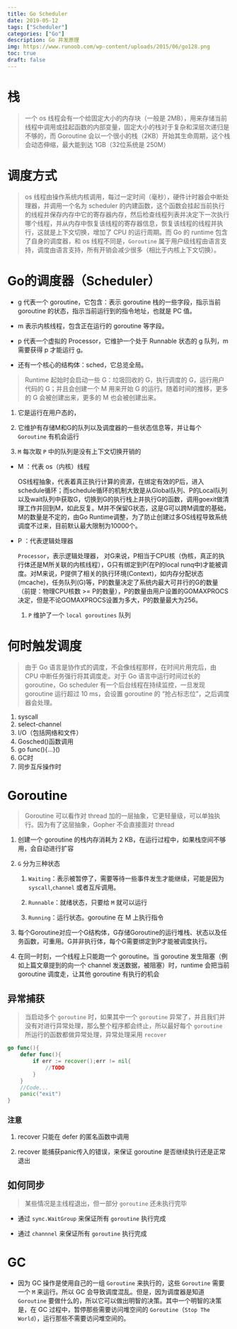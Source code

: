 ```yaml
---
title: Go Scheduler
date: 2019-05-12
tags: ["Scheduler"]
categories: ["Go"]
description: Go 并发原理
img: https://www.runoob.com/wp-content/uploads/2015/06/go128.png
toc: true
draft: false
---
```


# 栈

> 一个 os 线程会有一个给固定大小的内存块（一般是 2MB），用来存储当前线程中调用或挂起函数的内部变量，固定大小的栈对于复杂和深层次递归是不够的，而 Goroutine 会以一个很小的栈（2KB）开始其生命周期，这个栈会动态伸缩，最大能到达 1GB（32位系统是 250M）


# 调度方式

> os 线程由操作系统内核调用，每过一定时间（毫秒），硬件计时器会中断处理器，并调用一个名为 scheduler 的内建函数，这个函数会挂起当前执行的线程并保存内存中它的寄存器内存，然后检查线程列表并决定下一次执行哪个线程，并从内存中恢复该线程的寄存器信息，恢复该线程的线程并执行，这就是上下文切换，增加了 CPU 的运行周期。而 Go 的 runtime 包含了自身的调度器，和 os 线程不同是，`Goroutine` 属于用户级线程由语言支持，调度由语言支持，所有开销会减少很多（相比于内核上下文切换）。

<!--more-->
# Go的调度器（Scheduler）

+ g 代表一个 goroutine，它包含：表示 goroutine 栈的一些字段，指示当前 goroutine 的状态，指示当前运行到的指令地址，也就是 PC 值。

+ m 表示内核线程，包含正在运行的 goroutine 等字段。

+ p 代表一个虚拟的 Processor，它维护一个处于 Runnable 状态的 g 队列，m 需要获得 p 才能运行 g。

+ 还有一个核心的结构体：sched，它总览全局。

> Runtime 起始时会启动一些 G：垃圾回收的 G，执行调度的 G，运行用户代码的 G；并且会创建一个 M 用来开始 G 的运行。随着时间的推移，更多的 G 会被创建出来，更多的 M 也会被创建出来。

1. 它是运行在用户态的，

2. 它维护有存储M和G的队列以及调度器的一些状态信息等，并让每个 `Goroutine` 有机会运行

2. `M` 每次取 `P` 中的队列是没有上下文切换开销的 


+ M ：代表 os（内核）线程
  
  OS线程抽象，代表着真正执行计算的资源，在绑定有效的P后，进入schedule循环；而schedule循环的机制大致是从Global队列、P的Local队列以及wait队列中获取G，切换到G的执行栈上并执行G的函数，调用goexit做清理工作并回到M，如此反复。M并不保留G状态，这是G可以跨M调度的基础，M的数量是不定的，由Go Runtime调整，为了防止创建过多OS线程导致系统调度不过来，目前默认最大限制为10000个。

+ P ：代表逻辑处理器
  
   `Processor`，表示逻辑处理器， 对G来说，P相当于CPU核（伪核，真正的执行体还是M所关联的内核线程），G只有绑定到P(在P的local runq中)才能被调度。对M来说，P提供了相关的执行环境(Context)，如内存分配状态(mcache)，任务队列(G)等，P的数量决定了系统内最大可并行的G的数量（前提：物理CPU核数 >= P的数量），P的数量由用户设置的GOMAXPROCS决定，但是不论GOMAXPROCS设置为多大，P的数量最大为256。

   1. `P` 维护了一个 `local goroutines` 队列



# 何时触发调度

> 由于 Go 语言是协作式的调度，不会像线程那样，在时间片用完后，由 CPU 中断任务强行将其调度走。对于 Go 语言中运行时间过长的 goroutine，Go scheduler 有一个后台线程在持续监控，一旦发现 goroutine 运行超过 10 ms，会设置 goroutine 的 “抢占标志位”，之后调度器会处理。

1. syscall
2. select-channel
3. I/O（包括网络和文件）
4. Gosched()函数调用
5. go func(){...}()
6. GC时
7. 同步互斥操作时


# Goroutine

> Goroutine 可以看作对 thread 加的一层抽象，它更轻量级，可以单独执行。因为有了这层抽象，Gopher 不会直接面对 thread

1. 创建一个 goroutine 的栈内存消耗为 2 KB，在运行过程中，如果栈空间不够用，会自动进行扩容


2. `G` 分为三种状态
    
    1. `Waiting`：表示被暂停了，需要等待一些事件发生才能继续，可能是因为 `syscall`,`channel` 或者互斥调用。

    2. `Runnable`：就绪状态，只要给 `M` 就可以运行

    3. `Running`：运行状态。goroutine 在 M 上执行指令


3. 每个Goroutine对应一个G结构体，G存储Goroutine的运行堆栈、状态以及任务函数，可重用。G并非执行体，每个G需要绑定到P才能被调度执行。

4. 在同一时刻，一个线程上只能跑一个 goroutine。当 goroutine 发生阻塞（例如上篇文章提到的向一个 channel 发送数据，被阻塞）时，runtime 会把当前 goroutine 调度走，让其他 goroutine 有执行的机会

## 异常捕获

> 当启动多个 `goroutine` 时，如果其中一个 `goroutine` 异常了，并且我们并没有对进行异常处理，那么整个程序都会终止，所以最好每个 `goroutine` 所运行的函数都做异常处理，异常处理采用 `recover`

```go
go func(){
    defer func(){
        if err := recover();err != nil{
            //TODO
        }
    }
    //Code...
    panic("exit")
}
```

### 注意

1. recover 只能在 defer 的匿名函数中调用

2. recover 能捕获panic传入的错误，来保证 goroutine 是否继续执行还是正常退出

## 如何同步

> 某些情况是主线程退出，但一部分 `goroutine` 还未执行完毕

+ 通过 `sync.WaitGroup` 来保证所有 `goroutine` 执行完成

+ 通过 `channnel` 来保证所有 `goroutine` 执行完成



# GC

+ 因为 GC 操作是使用自己的一组 `Goroutine` 来执行的，这些 `Goroutine` 需要一个 `M` 来运行。所以 GC 会导致调度混乱。但是，因为调度器是知道 `Goroutine` 要做什么的，所以它可以做出明智的决策。其中一个明智的决策是，在 GC 过程中，暂停那些需要访问堆空间的 `Goroutine`（`Stop The World`），运行那些不需要访问堆空间的。

